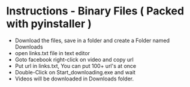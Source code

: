 # Instructions - Binary Files ( Packed with pyinstaller )
 * Download the files, save in a folder and create a Folder named Downloads
 * open links.txt file in text editor
 * Goto facebook right-click on video and copy url
 * Put url in links.txt, You can put 100+ url's at once
 * Double-Click on Start_downloading.exe and wait
 * Videos will be downloaded in Downloads folder.

